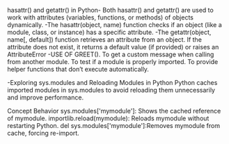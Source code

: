 hasattr() and getattr() in Python-
Both hasattr() and getattr() are used to work with attributes (variables, functions, or methods) of objects dynamically.
-The hasattr(object, name) function checks if an object (like a module, class, or instance) has a specific attribute.
-The getattr(object, name[, default]) function retrieves an attribute from an object.
If the attribute does not exist, it returns a default value (if provided) or raises an AttributeError
-USE OF GREET().
To get a custom message when calling from another module.
To test if a module is properly imported.
To provide helper functions that don’t execute automatically.

-Exploring sys.modules and Reloading Modules in Python
Python caches imported modules in sys.modules to avoid reloading them unnecessarily and improve performance.

Concept	                              Behavior
sys.modules['mymodule']:	Shows the cached reference of mymodule.
importlib.reload(mymodule):	Reloads mymodule without restarting Python.
del sys.modules['mymodule']:Removes mymodule from cache, forcing re-import.
